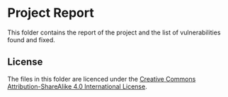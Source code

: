 # Project Report
This folder contains the report of the project and the list of vulnerabilities found and fixed.

## License
The files in this folder are licenced under the [Creative Commons Attribution-ShareAlike 4.0 International License](https://creativecommons.org/licenses/by-sa/4.0/).

